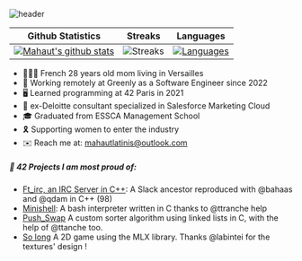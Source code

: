 ![header](https://capsule-render.vercel.app/api?type=waving&height=300&color=gradient&text=Mahaut%20Victoria%20Latinis&textBg=false&fontAlign=50&animation=fadeIn&fontColor=E9E9E9&fontSize=50&descAlign=50&section=header&reversal=false)

|Github Statistics|Streaks|Languages|
|-|-|-|
|[![Mahaut's github stats](https://github-readme-stats.vercel.app/api?username=mahautlatinis&show_icons=true&theme=dark&hide_title=true)](https://github.com/mahautlatinis)|![Streaks](https://github-readme-streak-stats.herokuapp.com/?user=mahautlatinis&theme=dark)|[![Languages](https://github-readme-stats.vercel.app/api/top-langs/?username=mahautlatinis&show_icons=true&theme=dark&layout=compact&hide_title=true)](https://github.com/mahautlatinis)

* 🙋🏻‍♀️ French 28 years old mom living in Versailles
* 💼 Working remotely at Greenly as a Software Engineer since 2022
* 🖥️ Learned programming at 42 Paris in 2021
* 🏢 ex-Deloitte consultant specialized in Salesforce Marketing Cloud
* 🎓 Graduated from ESSCA Management School
* 🎗️ Supporting women to enter the industry
* ✉️ Reach me at: mahautlatinis@outlook.com 

##### 📁 42 Projects I am most proud of: 
* [Ft_irc, an IRC Server in C++](https://github.com/malatinipro/ft_irc): A Slack ancestor reproduced with @bahaas and @qdam in C++ (98)
* [Minishell](https://github.com/malatinipro/minishell): A bash interpreter written in C thanks to @ttranche help
* [Push_Swap](https://github.com/malatinipro/push_swap) A custom sorter algorithm using linked lists in C, with the help of @ttanche too.
* [So long](https://github.com/malatinipro/so_long) A 2D game using the MLX library. Thanks @labintei for the textures' design !



